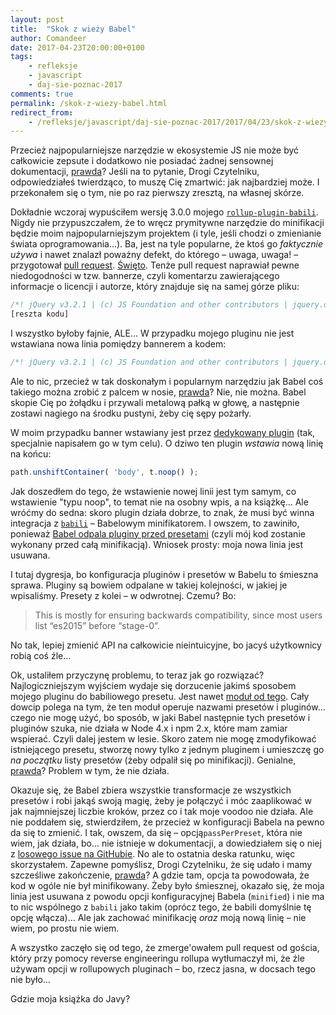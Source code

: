 ```yaml
---
layout: post
title:  "Skok z wieży Babel"
author: Comandeer
date: 2017-04-23T20:00:00+0100
tags: 
    - refleksje
    - javascript
    - daj-sie-poznac-2017
comments: true
permalink: /skok-z-wiezy-babel.html
redirect_from:
    - /refleksje/javascript/daj-sie-poznac-2017/2017/04/23/skok-z-wiezy-babel.html
---
```


Przecież najpopularniejsze narzędzie w ekosystemie JS nie może być całkowicie zepsute i dodatkowo nie posiadać żadnej sensownej dokumentacji, [prawda](https://www.youtube.com/watch?v=zTuUAlMveBU)? Jeśli na to pytanie, Drogi Czytelniku, odpowiedziałeś twierdząco, to muszę Cię zmartwić: jak najbardziej może. I przekonałem się o tym, nie po raz pierwszy zresztą, na własnej skórze.

Dokładnie wczoraj wypuściłem wersję 3.0.0 mojego [`rollup-plugin-babili`](https://www.npmjs.com/package/rollup-plugin-babili). Nigdy nie przypuszczałem, że to wręcz prymitywne narzędzie do minifikacji będzie moim najpopularniejszym projektem (i tyle, jeśli chodzi o zmienianie świata oprogramowania…). Ba, jest na tyle popularne, że ktoś go _faktycznie używa_ i nawet znalazł poważny defekt, do którego – uwaga, uwaga! – przygotował [pull request](https://github.com/Comandeer/rollup-plugin-babili/pull/15). [Święto](https://www.youtube.com/watch?v=nsBByTiKfyY). Tenże pull request naprawiał pewne niedogodności w tzw. bannerze, czyli komentarzu zawierającego informacje o licencji i autorze, który znajduje się na samej górze pliku:

```javascript
/*! jQuery v3.2.1 | (c) JS Foundation and other contributors | jquery.org/license */
[reszta kodu]
```

I wszystko byłoby fajnie, ALE… W przypadku mojego pluginu nie jest wstawiana nowa linia pomiędzy bannerem a kodem:

```javascript
/*! jQuery v3.2.1 | (c) JS Foundation and other contributors | jquery.org/license */[reszta kodu]
```

Ale to nic, przecież w tak doskonałym i popularnym narzędziu jak Babel coś takiego można zrobić z palcem w nosie, [prawda](https://www.youtube.com/watch?v=zTuUAlMveBU)? Nie, nie można. Babel skopie Cię po żołądku i przywali metalową pałką w głowę, a następnie zostawi nagiego na środku pustyni, żeby cię sępy pożarły.

W moim przypadku banner wstawiany jest przez [dedykowany plugin](https://www.npmjs.com/package/@comandeer/babel-plugin-banner) (tak, specjalnie napisałem go w tym celu). O dziwo ten plugin _wstawia_ nową linię na końcu:

```javascript
path.unshiftContainer( 'body', t.noop() );
```

Jak doszedłem do tego, że wstawienie nowej linii jest tym samym, co wstawienie "typu noop", to temat nie na osobny wpis, a na książkę… Ale wróćmy do sedna: skoro plugin działa dobrze, to znak, że musi być winna integracja z [`babili`](https://www.npmjs.com/package/babili) – Babelowym minifikatorem. I owszem, to zawiniło, ponieważ [Babel odpala pluginy przed presetami](https://babeljs.io/docs/plugins/#plugin-preset-ordering) (czyli mój kod zostanie wykonany przed całą minifikacją). Wniosek prosty: moja nowa linia jest usuwana.

I tutaj dygresja, bo konfiguracja pluginów i presetów w Babelu to śmieszna sprawa. Pluginy są bowiem odpalane w takiej kolejności, w jakiej je wpisaliśmy. Presety z kolei – w odwrotnej. Czemu? Bo:

>   This is mostly for ensuring backwards compatibility, since most users list “es2015” before “stage-0”.

No tak, lepiej zmienić API na całkowicie nieintuicyjne, bo jacyś użytkownicy robią coś źle…

Ok, ustaliłem przyczynę problemu, to teraz jak go rozwiązać?  Najlogiczniejszym wyjściem wydaje się dorzucenie jakimś sposobem mojego pluginu do babiliowego presetu. Jest nawet [moduł od tego](https://www.npmjs.com/package/modify-babel-preset). Cały dowcip polega na tym, że ten moduł operuje nazwami presetów i pluginów… czego nie mogę użyć, bo sposób, w jaki Babel następnie tych presetów i pluginów szuka, nie działa w Node 4.x i npm 2.x, które mam zamiar wspierać. Czyli dalej jestem w lesie. Skoro zatem nie mogę zmodyfikować istniejącego presetu, stworzę nowy tylko z jednym pluginem i umieszczę go _na początku_ listy presetów (żeby odpalił się po minifikacji). Genialne, [prawda](https://www.youtube.com/watch?v=zTuUAlMveBU)? Problem w tym, że nie działa.

Okazuje się, że Babel zbiera wszystkie transformacje ze wszystkich presetów i robi jakąś swoją magię, żeby je połączyć i móc zaaplikować w jak najmniejszej liczbie kroków, przez co i tak moje voodoo nie działa. Ale nie poddałem się, stwierdziłem, że przecież w konfiguracji Babela na pewno da się to zmienić. I tak, owszem, da się – opcją`passPerPreset`, która nie wiem, jak działa, bo… nie istnieje w dokumentacji, a dowiedziałem się o niej z [losowego issue na GitHubie](https://github.com/babel/babel/issues/4882#issuecomment-286615366). No ale to ostatnia deska ratunku, więc skorzystałem. Zapewne pomyślisz, Drogi Czytelniku, że się udało i mamy szcześliwe zakończenie, [prawda](https://www.youtube.com/watch?v=zTuUAlMveBU)? A gdzie tam, opcja ta powodowała, że kod w ogóle nie był minifikowany. Żeby było śmiesznej, okazało się, że moja linia jest usuwana z powodu opcji konfiguracyjnej Babela (`minified`) i nie ma to nic wspólnego z `babili` jako takim (oprócz tego, że babili domyślnie tę opcję włącza)… Ale jak zachować minifikację _oraz_ moją nową linię – nie wiem, po prostu nie wiem.

A wszystko zaczęło się od tego, że zmerge'owałem pull request od gościa, który przy pomocy reverse engineeringu rollupa wytłumaczył mi, że źle używam opcji w rollupowych pluginach – bo, rzecz jasna, w docsach tego nie było…

Gdzie moja książka do Javy?

